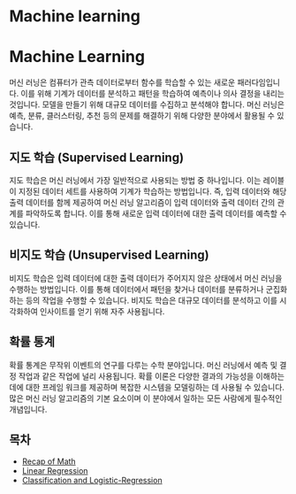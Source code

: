 # Machine learning

# Machine Learning

머신 러닝은 컴퓨터가 관측 데이터로부터 함수를 학습할 수 있는 새로운 패러다임입니다. 이를 위해 기계가 데이터를 분석하고 패턴을 학습하여 예측이나 의사 결정을 내리는 것입니다. 모델을 만들기 위해 대규모 데이터를 수집하고 분석해야 합니다. 머신 러닝은 예측, 분류, 클러스터링, 추천 등의 문제를 해결하기 위해 다양한 분야에서 활용될 수 있습니다.

## 지도 학습 (Supervised Learning)

지도 학습은 머신 러닝에서 가장 일반적으로 사용되는 방법 중 하나입니다. 이는 레이블이 지정된 데이터 세트를 사용하여 기계가 학습하는 방법입니다. 즉, 입력 데이터와 해당 출력 데이터를 함께 제공하여 머신 러닝 알고리즘이 입력 데이터와 출력 데이터 간의 관계를 파악하도록 합니다. 이를 통해 새로운 입력 데이터에 대한 출력 데이터를 예측할 수 있습니다.

## 비지도 학습 (Unsupervised Learning)

비지도 학습은 입력 데이터에 대한 출력 데이터가 주어지지 않은 상태에서 머신 러닝을 수행하는 방법입니다. 이를 통해 데이터에서 패턴을 찾거나 데이터를 분류하거나 군집화하는 등의 작업을 수행할 수 있습니다. 비지도 학습은 대규모 데이터를 분석하고 이를 시각화하여 인사이트를 얻기 위해 자주 사용됩니다.

## 확률 통계

확률 통계은 무작위 이벤트의 연구를 다루는 수학 분야입니다. 머신 러닝에서 예측 및 결정 작업과 같은 작업에 널리 사용됩니다. 확률 이론은 다양한 결과의 가능성을 이해하는 데에 대한 프레임 워크를 제공하며 복잡한 시스템을 모델링하는 데 사용될 수 있습니다. 많은 머신 러닝 알고리즘의 기본 요소이며 이 분야에서 일하는 모든 사람에게 필수적인 개념입니다.

## 목차

- [Recap of Math](./Recap-of-Math/Recap-of-Math.md)
- [Linear Regression](./Linear-Regression/Linear-Regression.md)
- [Classification and Logistic-Regression](./Classification-and-Logistic-Regression/Classification-and-Logistic-Regression.md)

